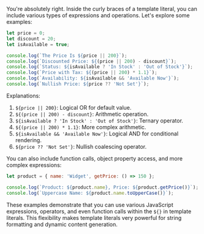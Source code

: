 You're absolutely right. Inside the curly braces of a template literal, you can include various types of expressions and operations. Let's explore some examples:

```javascript
let price = 0;
let discount = 20;
let isAvailable = true;

console.log(`The Price Is ${price || 200}`);
console.log(`Discounted Price: ${(price || 200) - discount}`);
console.log(`Status: ${isAvailable ? 'In Stock' : 'Out of Stock'}`);
console.log(`Price with Tax: ${(price || 200) * 1.1}`);
console.log(`Availability: ${isAvailable && 'Available Now'}`);
console.log(`Nullish Price: ${price ?? 'Not Set'}`);
```

Explanations:

1. `${price || 200}`: Logical OR for default value.
2. `${(price || 200) - discount}`: Arithmetic operation.
3. `${isAvailable ? 'In Stock' : 'Out of Stock'}`: Ternary operator.
4. `${(price || 200) * 1.1}`: More complex arithmetic.
5. `${isAvailable && 'Available Now'}`: Logical AND for conditional rendering.
6. `${price ?? 'Not Set'}`: Nullish coalescing operator.

You can also include function calls, object property access, and more complex expressions:

```javascript
let product = { name: 'Widget', getPrice: () => 150 };

console.log(`Product: ${product.name}, Price: ${product.getPrice()}`);
console.log(`Uppercase Name: ${product.name.toUpperCase()}`);
```

These examples demonstrate that you can use various JavaScript expressions, operators, and even function calls within the `${}` in template literals. This flexibility makes template literals very powerful for string formatting and dynamic content generation.